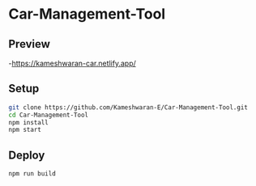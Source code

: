 # Car-Management-Tool

## Preview

-https://kameshwaran-car.netlify.app/
## Setup

```bash
git clone https://github.com/Kameshwaran-E/Car-Management-Tool.git
cd Car-Management-Tool
npm install
npm start
```

## Deploy

```bash
npm run build
```

